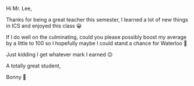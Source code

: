 Hi Mr. Lee, 

Thanks for being a great teacher this semester, I learned a lot of new things in ICS and enjoyed this class 😀














If I do well on the culminating, could you please possibly boost my average by a little to 100 so I hopefully maybe I could stand a chance for Waterloo 🥲































Just kidding I get whatever mark I earned 😔

A totally great student, 


Bonny 🤩
